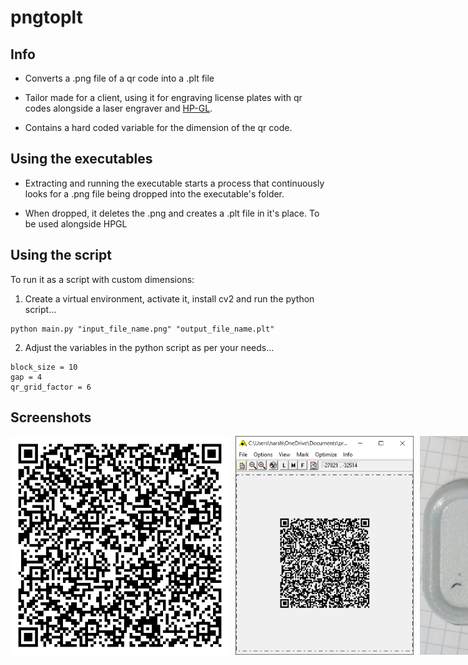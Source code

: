# pngtoplt

## Info

- Converts a .png file of a qr code into a .plt file
  
- Tailor made for a client, using it for engraving license plates with qr codes alongside a laser engraver and [HP-GL](https://en.wikipedia.org/wiki/HP-GL).

- Contains a hard coded variable for the dimension of the qr code.

## Using the executables

- Extracting and running the executable starts a process that continuously looks for a .png file being dropped into the executable's folder. 

- When dropped, it deletes the .png and creates a .plt file in it's place. To be used alongside HPGL

## Using the script

To run it as a script with custom dimensions:

1. Create a virtual environment, activate it, install cv2 and run the python script...

```
python main.py "input_file_name.png" "output_file_name.plt"
```

2. Adjust the variables in the python script as per your needs...

```
block_size = 10
gap = 4
qr_grid_factor = 6
```

## Screenshots

<div style="display: flex; gap: 10px;">
    <img src="images/readme_1.png" height="350">
    <img src="images/readme_2.PNG" height="350">
    <img src="images/readme_3.png" height="350">
</div>

